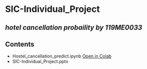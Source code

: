 # **SIC-Individual_Project**
## *hotel cancellation probaility by 119ME0033* 
## **Contents**
  - Hostel_cancellation_predict.ipynb [Open in Colab](https://colab.research.google.com/drive/1wnDaF0xgQghicdKy9c4fQ56XKdh_XKks)
  - SIC-Individual_Project.pptx
